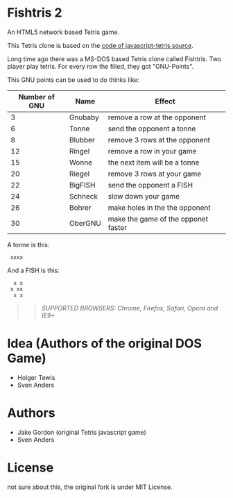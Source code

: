 Fishtris 2
==========

An HTML5 network based Tetris game.

This Tetris clone is based on the 
[code of javascript-tetris source](https://github.com/jakesgordon/javascript-tetris).

Long time ago there was a MS-DOS based Tetris clone called Fishtris.
Two player play tetris. For every row the filled, they got "GNU-Points".

This GNU points can be used to do thinks like:

Number of GNU | Name  |  Effect
--------------|-------|-----------
 3            |Gnubaby|remove a row at the opponent
 6            |Tonne  |send the opponent a tonne
 8            |Blubber|remove 3 rows at the opponent
12            |Ringel |remove a row in your game
15            |Wonne  |the next item will be a tonne
20            |Riegel |remove 3 rows at your game
22            |BigFISH|send the opponent a FISH
24            |Schneck|slow down your game
26            |Bohrer |make holes in the the opponent
30            |OberGNU|make the game of the opponet faster

A tonne is this:

```
 xxxx
```

And a FISH is this:

```
  x x
 x xx
  x x
```

>> _*SUPPORTED BROWSERS*: Chrome, Firefox, Safari, Opera and IE9+_

Idea (Authors of the original DOS Game)
=======================================

 * Holger Tewis
 * Sven Anders

Authors
=======

* Jake Gordon (original Tetris javascript game)
* Sven Anders

License
=======

not sure about this, the original fork is under MIT License.

